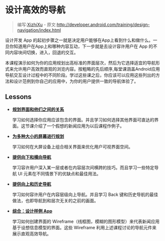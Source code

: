 # 设计高效的导航

> 编写:[XizhiXu](https://github.com/XizhiXu) - 原文:<http://developer.android.com/training/design-navigation/index.html>

设计开发 App 的起初步骤之一就是决定用户能够在App上看到什么和做什么。一旦你知道用户在App上和哪种内容互动，下一步就是去设计容许用户在 App 的不同内容块间切换，进入，回退的交互。

本课程演示如何为你的应用规划出高标准的界面层次，然后为它选择适宜的导航形式来允许用户高效而直观的浏览内容。按粗略的先后顺序,每堂课涵盖Android应用导航交互设计过程中的不同阶段。学过这些课之后，你应该可以应用这些列出的方法和设计范例到你自己的应用中，为你的用户提供一致的导航体验了。

## Lessons

* [**规划界面和他们之间的关系**](screen-planning.md)

  学习如何选择你应用应该包含的界面。并且学习如何选择其他界面可直达的界面。这节课介绍了一个假想的新闻应用为以后课程作例子。


* [**为多种大小的屏幕进行规划**](multi-sizes.md)

  学习如何在大屏设备上组合相关界面来优化用户可视界面空间。


* [**提供向下和横向导航**](descendant-lateral.md)

  学习容许用户深入某一层或者在内容层次间横跨的技巧。而且学习一些特定导航 UI 元素在不同情景下的优缺点和最佳用法。


* [**提供向上和历史导航**](ancestral-temporal.md)

  学习如何容许用户在内容层级向上导航。并且学习 Back 键和历史导航的最佳做法，也即导航到和层次无关的之前的画面。


* [**综合：设计样例 App**](wireframing.md)

  学习如何创建界面的 Wireframe（线框图，模糊的图形模型）来代表新闻应用基于设想信息模型的界面。这些 Wireframe 利用上述课程讨论的导航元件来展示直观高效导航。
